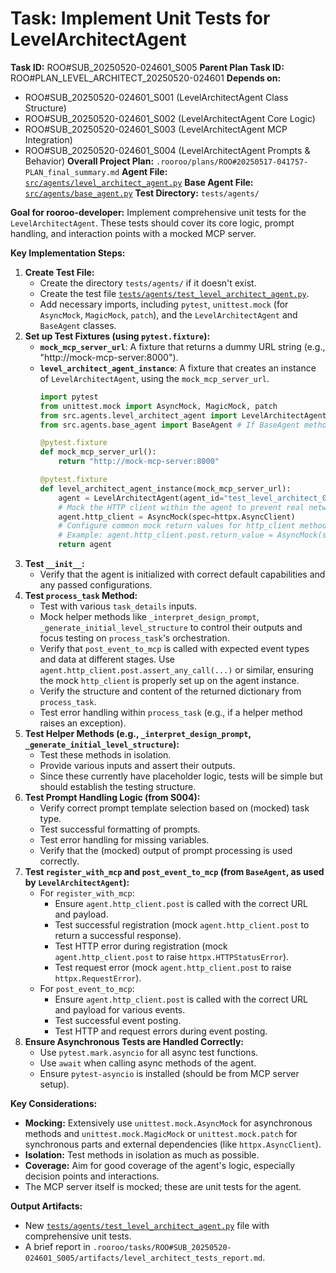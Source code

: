 # Task: Implement Unit Tests for LevelArchitectAgent

**Task ID:** ROO#SUB_20250520-024601_S005
**Parent Plan Task ID:** ROO#PLAN_LEVEL_ARCHITECT_20250520-024601
**Depends on:**
*   ROO#SUB_20250520-024601_S001 (LevelArchitectAgent Class Structure)
*   ROO#SUB_20250520-024601_S002 (LevelArchitectAgent Core Logic)
*   ROO#SUB_20250520-024601_S003 (LevelArchitectAgent MCP Integration)
*   ROO#SUB_20250520-024601_S004 (LevelArchitectAgent Prompts & Behavior)
**Overall Project Plan:** `.rooroo/plans/ROO#20250517-041757-PLAN_final_summary.md`
**Agent File:** [`src/agents/level_architect_agent.py`](src/agents/level_architect_agent.py:0)
**Base Agent File:** [`src/agents/base_agent.py`](src/agents/base_agent.py:0)
**Test Directory:** `tests/agents/`

**Goal for rooroo-developer:**
Implement comprehensive unit tests for the `LevelArchitectAgent`. These tests should cover its core logic, prompt handling, and interaction points with a mocked MCP server.

**Key Implementation Steps:**
1.  **Create Test File:**
    *   Create the directory `tests/agents/` if it doesn't exist.
    *   Create the test file [`tests/agents/test_level_architect_agent.py`](tests/agents/test_level_architect_agent.py:0).
    *   Add necessary imports, including `pytest`, `unittest.mock` (for `AsyncMock`, `MagicMock`, `patch`), and the `LevelArchitectAgent` and `BaseAgent` classes.
2.  **Set up Test Fixtures (using `pytest.fixture`):**
    *   **`mock_mcp_server_url`**: A fixture that returns a dummy URL string (e.g., "http://mock-mcp-server:8000").
    *   **`level_architect_agent_instance`**: A fixture that creates an instance of `LevelArchitectAgent`, using the `mock_mcp_server_url`.
        ```python
        import pytest
        from unittest.mock import AsyncMock, MagicMock, patch
        from src.agents.level_architect_agent import LevelArchitectAgent
        from src.agents.base_agent import BaseAgent # If BaseAgent methods are directly tested or need mocking structure

        @pytest.fixture
        def mock_mcp_server_url():
            return "http://mock-mcp-server:8000"

        @pytest.fixture
        def level_architect_agent_instance(mock_mcp_server_url):
            agent = LevelArchitectAgent(agent_id="test_level_architect_01", mcp_server_url=mock_mcp_server_url)
            # Mock the HTTP client within the agent to prevent real network calls
            agent.http_client = AsyncMock(spec=httpx.AsyncClient) 
            # Configure common mock return values for http_client methods if needed globally for tests
            # Example: agent.http_client.post.return_value = AsyncMock(status_code=200, json=lambda: {"status": "ok"})
            return agent
        ```
3.  **Test `__init__`:**
    *   Verify that the agent is initialized with correct default capabilities and any passed configurations.
4.  **Test `process_task` Method:**
    *   Test with various `task_details` inputs.
    *   Mock helper methods like `_interpret_design_prompt`, `_generate_initial_level_structure` to control their outputs and focus testing on `process_task`'s orchestration.
    *   Verify that `post_event_to_mcp` is called with expected event types and data at different stages. Use `agent.http_client.post.assert_any_call(...)` or similar, ensuring the mock `http_client` is properly set up on the agent instance.
    *   Verify the structure and content of the returned dictionary from `process_task`.
    *   Test error handling within `process_task` (e.g., if a helper method raises an exception).
5.  **Test Helper Methods (e.g., `_interpret_design_prompt`, `_generate_initial_level_structure`):**
    *   Test these methods in isolation.
    *   Provide various inputs and assert their outputs.
    *   Since these currently have placeholder logic, tests will be simple but should establish the testing structure.
6.  **Test Prompt Handling Logic (from S004):**
    *   Verify correct prompt template selection based on (mocked) task type.
    *   Test successful formatting of prompts.
    *   Test error handling for missing variables.
    *   Verify that the (mocked) output of prompt processing is used correctly.
7.  **Test `register_with_mcp` and `post_event_to_mcp` (from `BaseAgent`, as used by `LevelArchitectAgent`):**
    *   For `register_with_mcp`:
        *   Ensure `agent.http_client.post` is called with the correct URL and payload.
        *   Test successful registration (mock `agent.http_client.post` to return a successful response).
        *   Test HTTP error during registration (mock `agent.http_client.post` to raise `httpx.HTTPStatusError`).
        *   Test request error (mock `agent.http_client.post` to raise `httpx.RequestError`).
    *   For `post_event_to_mcp`:
        *   Ensure `agent.http_client.post` is called with the correct URL and payload for various events.
        *   Test successful event posting.
        *   Test HTTP and request errors during event posting.
8.  **Ensure Asynchronous Tests are Handled Correctly:**
    *   Use `pytest.mark.asyncio` for all async test functions.
    *   Use `await` when calling async methods of the agent.
    *   Ensure `pytest-asyncio` is installed (should be from MCP server setup).

**Key Considerations:**
*   **Mocking:** Extensively use `unittest.mock.AsyncMock` for asynchronous methods and `unittest.mock.MagicMock` or `unittest.mock.patch` for synchronous parts and external dependencies (like `httpx.AsyncClient`).
*   **Isolation:** Test methods in isolation as much as possible.
*   **Coverage:** Aim for good coverage of the agent's logic, especially decision points and interactions.
*   The MCP server itself is mocked; these are unit tests for the agent.

**Output Artifacts:**
*   New [`tests/agents/test_level_architect_agent.py`](tests/agents/test_level_architect_agent.py:0) file with comprehensive unit tests.
*   A brief report in `.rooroo/tasks/ROO#SUB_20250520-024601_S005/artifacts/level_architect_tests_report.md`.